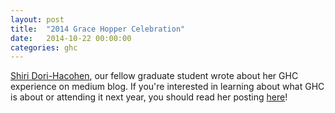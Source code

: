 ```yaml
---
layout: post
title:  "2014 Grace Hopper Celebration"
date:   2014-10-22 00:00:00
categories: ghc
---
```

[Shiri Dori-Hacohen](http://shiri.dori-hacohen.com/), our fellow graduate student wrote about her GHC experience on medium blog. If you're interested in learning about what GHC is about or attending it next year, you should read her posting [here](https://medium.com/@ShirKi/93a3477551ef)! 
